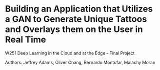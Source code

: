 # Building an Application that Utilizes a GAN to Generate Unique Tattoos and Overlays them on the User in Real Time
W251 Deep Learning in the Cloud and at the Edge - Final Project

Authors: Jeffrey Adams, Oliver Chang, Bernardo Montufar, Malachy Moran
